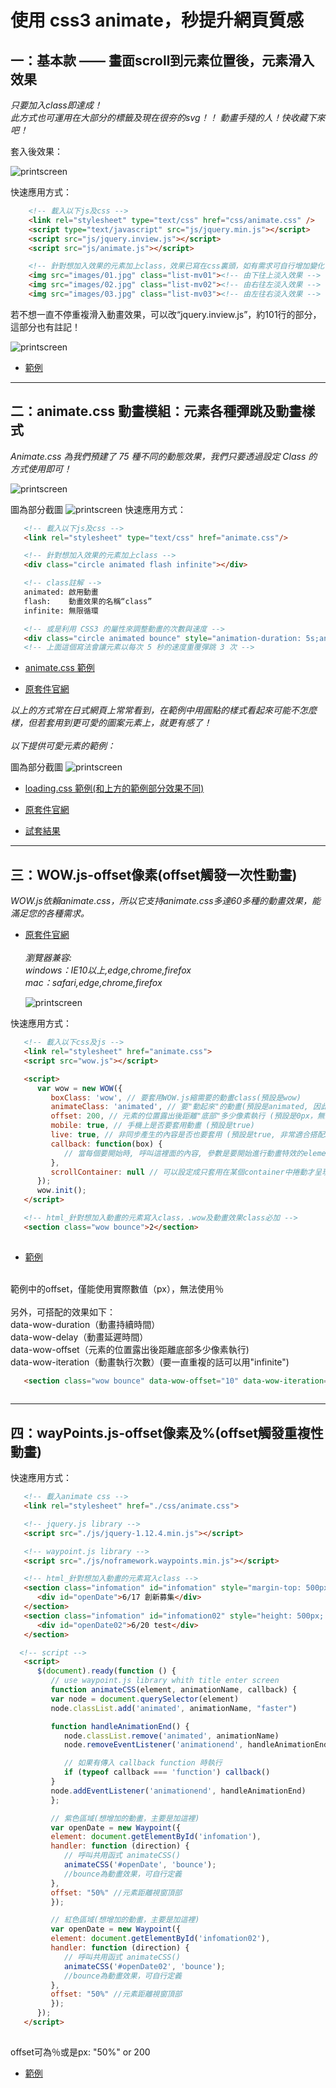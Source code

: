 # 使用 css3 animate，秒提升網頁質感


## 一：基本款 —— 畫面scroll到元素位置後，元素滑入效果

_只要加入class即達成！<br>_
_此方式也可運用在大部分的標籤及現在很夯的svg！！
動畫手殘的人！快收藏下來吧！_

套入後效果：
   
   ![printscreen](images/basic.gif)


快速應用方式：
```html
    <!-- 載入以下js及css -->
    <link rel="stylesheet" type="text/css" href="css/animate.css" />
    <script type="text/javascript" src="js/jquery.min.js"></script>
    <script src="js/jquery.inview.js"></script>
    <script src="js/animate.js"></script>

    <!-- 針對想加入效果的元素加上class，效果已寫在css裏頭，如有需求可自行增加變化 -->
    <img src="images/01.jpg" class="list-mv01"><!-- 由下往上淡入效果 -->
    <img src="images/02.jpg" class="list-mv02"><!-- 由右往左淡入效果 -->
    <img src="images/03.jpg" class="list-mv03"><!-- 由左往右淡入效果 -->
```
若不想一直不停重複滑入動畫效果，可以改“jquery.inview.js”，約101行的部分，這部分也有註記！
   
   ![printscreen](images/basic01.jpg)

*  [範例](http://www.milky-sky.com/brangista/animateShare/Basic/index.html)  

* * *

## 二：animate.css 動畫模組：元素各種彈跳及動畫樣式 

_Animate.css 為我們預建了 75 種不同的動態效果，我們只要透過設定 Class 的方式使用即可！<br>_


   ![printscreen](images/animateCSS01.jpg)

   圖為部分截圖
   ![printscreen](images/animateCSS01.gif)
快速應用方式：
```html
   <!-- 載入以下js及css -->
   <link rel="stylesheet" type="text/css" href="animate.css"/>

   <!-- 針對想加入效果的元素加上class -->
   <div class="circle animated flash infinite"></div>

   <!-- class註解 -->
   animated: 啟用動畫
   flash:    動畫效果的名稱“class”
   infinite: 無限循環

   <!-- 或是利用 CSS3 的屬性來調整動畫的次數與速度 -->
   <div class="circle animated bounce" style="animation-duration: 5s;animation-iteration-count:3"></div>	
   <!-- 上面這個寫法會讓元素以每次 5 秒的速度重覆彈跳 3 次 -->	  
```

*  [animate.css 範例](http://www.milky-sky.com/brangista/animateShare/animateCSS01/animateCSS.html)<br>
  
*  [原套件官網](https://daneden.github.io/animate.css/)<br>

_以上的方式常在日式網頁上常常看到，在範例中用圓點的樣式看起來可能不怎麼樣，但若套用到更可愛的圖案元素上，就更有感了！<br><br>以下提供可愛元素的範例：_

圖為部分截圖
   ![printscreen](images/animateCSS02.gif)

*  [loading.css 範例(和上方的範例部分效果不同)](http://www.milky-sky.com/brangista/animateShare/animateCSS02/animateCSS.html)  

*  [原套件官網](https://loading.io/animation/)<br>

*  [試套結果](http://www.milky-sky.com/brangista/NBBigMacTest/)  


* * *


## 三：WOW.js-offset像素(offset觸發一次性動畫)

_WOW.js依賴animate.css，所以它支持animate.css多達60多種的動畫效果，能滿足您的各種需求。<br>_
*  [原套件官網](https://wowjs.uk)<br><br>
_瀏覽器兼容:<br>
windows：IE10以上,edge,chrome,firefox<br>
mac：safari,edge,chrome,firefox_

   ![printscreen](images/offsetValue.gif)

快速應用方式：
```html
   <!-- 載入以下css及js -->
   <link rel="stylesheet" href="animate.css">
   <script src="wow.js"></script>

   <script>
      var wow = new WOW({
         boxClass: 'wow', // 要套用WOW.js縮需要的動畫class(預設是wow)
         animateClass: 'animated', // 要"動起來"的動畫(預設是animated, 因此如果你有其他動畫library要使用也可以在這裡調整)
         offset: 200, // 元素的位置露出後距離"底部"多少像素執行 (預設是0px，無法使用％)
         mobile: true, // 手機上是否要套用動畫 (預設是true)
         live: true, // 非同步產生的內容是否也要套用 (預設是true, 非常適合搭配SPA)
         callback: function(box) {
            // 當每個要開始時, 呼叫這裡面的內容, 參數是要開始進行動畫特效的element DOM
         },
         scrollContainer: null // 可以設定成只套用在某個container中捲動才呈現, 不設定就是整個視窗
      });
      wow.init();
   </script>

   <!-- html_針對想加入動畫的元素寫入class，.wow及動畫效果class必加 -->
   <section class="wow bounce">2</section>
    
```

*  [範例](http://www.milky-sky.com/brangista/animateShare/offsetValue/)
<br>
範例中的offset，僅能使用實際數值（px），無法使用％<br><br>
另外，可搭配的效果如下：<br>
data-wow-duration（動畫持續時間）<br>
data-wow-delay（動畫延遲時間）<br>
data-wow-offset（元素的位置露出後距離底部多少像素執行)<br>
data-wow-iteration（動畫執行次數）(要一直重複的話可以用"infinite")

```html
   <section class="wow bounce" data-wow-offset="10" data-wow-iteration="10">測試</section>
    
```


* * *


## 四：wayPoints.js-offset像素及%(offset觸發重複性動畫)

快速應用方式：
```html
   <!-- 載入animate css -->
   <link rel="stylesheet" href="./css/animate.css">

   <!-- jquery.js library -->
   <script src="./js/jquery-1.12.4.min.js"></script>

   <!-- waypoint.js library -->
   <script src="./js/noframework.waypoints.min.js"></script>

   <!-- html_針對想加入動畫的元素寫入class -->
   <section class="infomation" id="infomation" style="margin-top: 500px; height: 500px; background-color: blueviolet;">
      <div id="openDate">6/17 創新募集</div>
   </section>
   <section class="infomation" id="infomation02" style="height: 500px; background-color: red;">
      <div id="openDate02">6/20 test</div>
   </section>

  <!-- script -->
   <script>
      $(document).ready(function () {
         // use waypoint.js library whith title enter screen
         function animateCSS(element, animationName, callback) {
         var node = document.querySelector(element)
         node.classList.add('animated', animationName, "faster")

         function handleAnimationEnd() {
            node.classList.remove('animated', animationName)
            node.removeEventListener('animationend', handleAnimationEnd)

            // 如果有傳入 callback function 時執行
            if (typeof callback === 'function') callback()
         }
         node.addEventListener('animationend', handleAnimationEnd)
         };

         // 紫色區域(想增加的動畫，主要是加這裡)
         var openDate = new Waypoint({
         element: document.getElementById('infomation'),
         handler: function (direction) {
            // 呼叫共用函式 animateCSS()
            animateCSS('#openDate', 'bounce');
            //bounce為動畫效果，可自行定義
         },
         offset: "50%" //元素距離視窗頂部
         });

         // 紅色區域(想增加的動畫，主要是加這裡)
         var openDate = new Waypoint({
         element: document.getElementById('infomation02'),
         handler: function (direction) {
            // 呼叫共用函式 animateCSS()
            animateCSS('#openDate02', 'bounce');
            //bounce為動畫效果，可自行定義
         },
         offset: "50%" //元素距離視窗頂部
         });
      });
   </script>
    
```
offset可為％或是px: "50%" or 200
*  [範例](http://www.milky-sky.com/brangista/animateShare/animator/)
